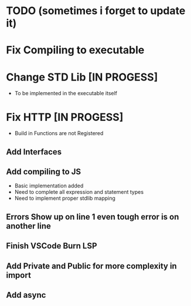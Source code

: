 # TODO (sometimes i forget to update it)

# Fix Compiling to executable

# Change STD Lib [IN PROGESS]
- To be implemented in the executable itself

# Fix HTTP [IN PROGESS]
- Build in Functions are not Registered

## Add Interfaces

## Add compiling to JS 
- Basic implementation added
- Need to complete all expression and statement types
- Need to implement proper stdlib mapping

## Errors Show up on line 1 even tough error is on another line

## Finish VSCode Burn LSP

## Add Private and Public for more complexity in import 

## Add async

